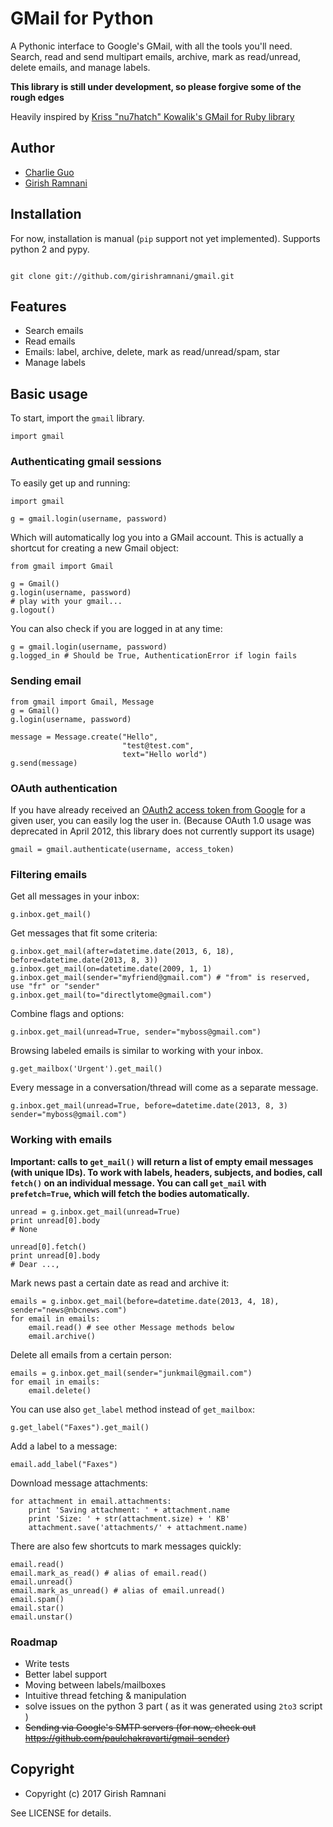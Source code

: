 # GMail for Python

A Pythonic interface to Google's GMail, with all the tools you'll need. Search, 
read and send multipart emails, archive, mark as read/unread, delete emails, 
and manage labels.

__This library is still under development, so please forgive some of the rough edges__

Heavily inspired by [Kriss "nu7hatch" Kowalik's GMail for Ruby library](https://github.com/nu7hatch/gmail)

## Author

* [Charlie Guo](https://github.com/charlierguo)
* [Girish Ramnani](https://github.com/girishramnani)

## Installation

For now, installation is manual (`pip` support not yet implemented). Supports python 2 and pypy.
```

git clone git://github.com/girishramnani/gmail.git

```

## Features

* Search emails
* Read emails 
* Emails: label, archive, delete, mark as read/unread/spam, star
* Manage labels

## Basic usage

To start, import the `gmail` library.

    import gmail
    
### Authenticating gmail sessions

To easily get up and running:

    import gmail 

    g = gmail.login(username, password)

Which will automatically log you into a GMail account. 
This is actually a shortcut for creating a new Gmail object:
    
    from gmail import Gmail

    g = Gmail()
    g.login(username, password)
    # play with your gmail...
    g.logout()

You can also check if you are logged in at any time:

    g = gmail.login(username, password)
    g.logged_in # Should be True, AuthenticationError if login fails

### Sending email 

    from gmail import Gmail, Message
    g = Gmail()
    g.login(username, password)

    message = Message.create("Hello", 
                             "test@test.com", 
                             text="Hello world")
    g.send(message)



### OAuth authentication 

If you have already received an [OAuth2 access token from Google](https://developers.google.com/accounts/docs/OAuth2) for a given user, you can easily log the user in. (Because OAuth 1.0 usage was deprecated in April 2012, this library does not currently support its usage)

    gmail = gmail.authenticate(username, access_token)

### Filtering emails
    
Get all messages in your inbox:

    g.inbox.get_mail()

Get messages that fit some criteria:

    g.inbox.get_mail(after=datetime.date(2013, 6, 18), before=datetime.date(2013, 8, 3))
    g.inbox.get_mail(on=datetime.date(2009, 1, 1)
    g.inbox.get_mail(sender="myfriend@gmail.com") # "from" is reserved, use "fr" or "sender"
    g.inbox.get_mail(to="directlytome@gmail.com")

Combine flags and options:

    g.inbox.get_mail(unread=True, sender="myboss@gmail.com")
    
Browsing labeled emails is similar to working with your inbox.

    g.get_mailbox('Urgent').get_mail()
    
Every message in a conversation/thread will come as a separate message.

    g.inbox.get_mail(unread=True, before=datetime.date(2013, 8, 3) sender="myboss@gmail.com")
    
### Working with emails

__Important: calls to `get_mail()` will return a list of empty email messages (with unique IDs). To work with labels, headers, subjects, and bodies, call `fetch()` on an individual message. You can call `get_mail` with `prefetch=True`, which will fetch the bodies automatically.__

    unread = g.inbox.get_mail(unread=True)
    print unread[0].body
    # None

    unread[0].fetch()
    print unread[0].body
    # Dear ...,

Mark news past a certain date as read and archive it:

    emails = g.inbox.get_mail(before=datetime.date(2013, 4, 18), sender="news@nbcnews.com")
    for email in emails:
        email.read() # see other Message methods below
        email.archive()

Delete all emails from a certain person:

    emails = g.inbox.get_mail(sender="junkmail@gmail.com")
    for email in emails:
        email.delete()
     
You can use also `get_label` method instead of `get_mailbox`: 

    g.get_label("Faxes").get_mail()

Add a label to a message:

    email.add_label("Faxes")

Download message attachments:

    for attachment in email.attachments:
        print 'Saving attachment: ' + attachment.name
        print 'Size: ' + str(attachment.size) + ' KB'
        attachment.save('attachments/' + attachment.name)
    
There are also few shortcuts to mark messages quickly:

    email.read()
    email.mark_as_read() # alias of email.read()
    email.unread()
    email.mark_as_unread() # alias of email.unread()
    email.spam()
    email.star()
    email.unstar()

### Roadmap

* Write tests
* Better label support
* Moving between labels/mailboxes
* Intuitive thread fetching & manipulation
* solve issues on the python 3 part ( as it was generated using `2to3` script )
* ~~Sending via Google's SMTP servers (for now, check out https://github.com/paulchakravarti/gmail-sender)~~

## Copyright

* Copyright (c) 2017 Girish Ramnani

See LICENSE for details.

